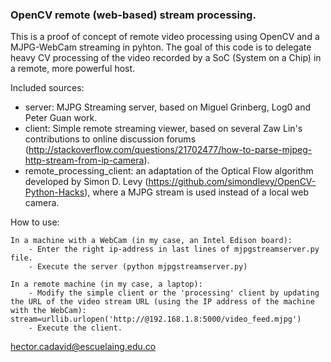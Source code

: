 
### OpenCV remote (web-based) stream processing.

This is a proof of concept of remote video processing using OpenCV and a MJPG-WebCam streaming in pyhton. The goal of this code is to delegate heavy CV processing of the video recorded by a SoC (System on a Chip) in a remote, more powerful host.

Included sources:

* server: MJPG Streaming server, based on Miguel Grinberg, Log0 and Peter Guan work.
* client: Simple remote streaming viewer, based on several Zaw Lin's contributions to online discussion forums (http://stackoverflow.com/questions/21702477/how-to-parse-mjpeg-http-stream-from-ip-camera).
* remote_processing_client: an adaptation of the Optical Flow algorithm developed by Simon D. Levy (https://github.com/simondlevy/OpenCV-Python-Hacks), where a MJPG stream is used instead of a local web camera.
	
How to use:

	In a machine with a WebCam (in my case, an Intel Edison board):
		- Enter the right ip-address in last lines of mjpgstreamserver.py file.
		- Execute the server (python mjpgstreamserver.py)
	
	In a remote machine (in my case, a laptop):
		- Modify the simple client or the 'processing' client by updating the URL of the video stream URL (using the IP address of the machine with the WebCam):   stream=urllib.urlopen('http://@192.168.1.8:5000/video_feed.mjpg')
		- Execute the client.
	
	

hector.cadavid@escuelaing.edu.co
